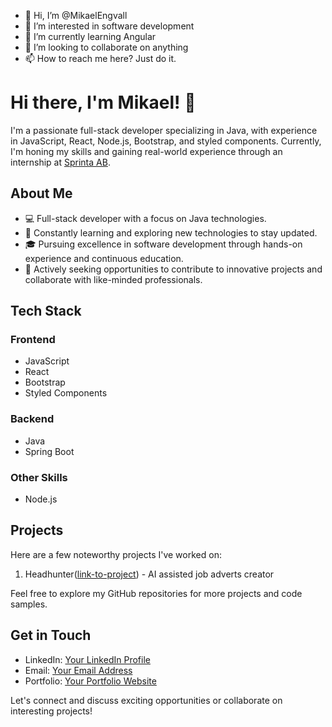 - 👋 Hi, I’m @MikaelEngvall
- 👀 I’m interested in software development
- 🌱 I’m currently learning Angular
- 💞️ I’m looking to collaborate on anything
- 📫 How to reach me here? Just do it.
# Hi there, I'm Mikael! 👋

I'm a passionate full-stack developer specializing in Java, with experience in JavaScript, React, Node.js, Bootstrap, and styled components. Currently, I'm honing my skills and gaining real-world experience through an internship at [Sprinta AB](https://sprinta.se).

## About Me

- 💻 Full-stack developer with a focus on Java technologies.
- 🌱 Constantly learning and exploring new technologies to stay updated.
- 🎓 Pursuing excellence in software development through hands-on experience and continuous education.
- 🚀 Actively seeking opportunities to contribute to innovative projects and collaborate with like-minded professionals.

## Tech Stack

### Frontend

- JavaScript
- React
- Bootstrap
- Styled Components

### Backend

- Java
- Spring Boot

### Other Skills

- Node.js

## Projects

Here are a few noteworthy projects I've worked on:

1. Headhunter([link-to-project](https://github.com/MikaelEngvall/headhunter-backend)) - AI assisted job adverts creator

Feel free to explore my GitHub repositories for more projects and code samples.

## Get in Touch

- LinkedIn: [Your LinkedIn Profile](link-to-linkedin)
- Email: [Your Email Address](mailto:youremail@example.com)
- Portfolio: [Your Portfolio Website](link-to-portfolio)

Let's connect and discuss exciting opportunities or collaborate on interesting projects!


<!---
MikaelEngvall/MikaelEngvall is a ✨ special ✨ repository because its `README.md` (this file) appears on your GitHub profile.
You can click the Preview link to take a look at your changes.
--->
